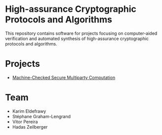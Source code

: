 # High-assurance Cryptographic Protocols and Algorithms

This repository contains software for projects focusing on computer-aided verification and automated synthesis of high-assurance cryptographic protocols and algorithms.

# Projects
* [Machine-Checked Secure Multiparty Computation](https://github.com/SRI-CSL/high-assurance-crypto/edit/main/ha-mpc.md)


# Team
- Karim Eldefrawy
- Stéphane Graham-Lengrand
- Vitor Pereira
- Hadas Zeilberger
